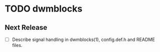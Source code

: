 TODO dwmblocks
==============

Next Release
------------
  - [ ] Describe signal handling in dwmblocks(1), config.def.h and README
        files.
